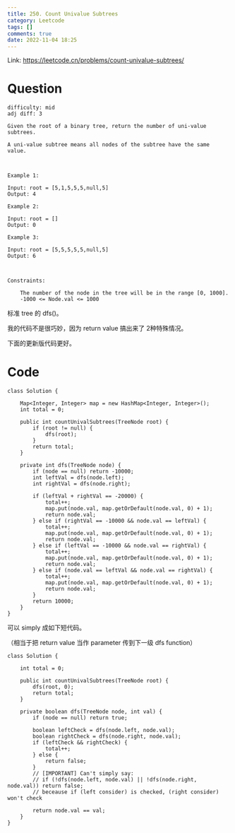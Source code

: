```yaml
---
title: 250. Count Univalue Subtrees
category: Leetcode
tags: []
comments: true
date: 2022-11-04 18:25
---
```



Link: https://leetcode.cn/problems/count-univalue-subtrees/

# Question

    difficulty: mid
    adj diff: 3

    Given the root of a binary tree, return the number of uni-value subtrees.

    A uni-value subtree means all nodes of the subtree have the same value.

    

    Example 1:

    Input: root = [5,1,5,5,5,null,5]
    Output: 4

    Example 2:

    Input: root = []
    Output: 0

    Example 3:

    Input: root = [5,5,5,5,5,null,5]
    Output: 6

    

    Constraints:

        The number of the node in the tree will be in the range [0, 1000].
        -1000 <= Node.val <= 1000

标准 tree 的 dfs()。

我的代码不是很巧妙，因为 return value 搞出来了 2种特殊情况。

下面的更新版代码更好。

# Code

```
class Solution {

    Map<Integer, Integer> map = new HashMap<Integer, Integer>();
    int total = 0;

    public int countUnivalSubtrees(TreeNode root) {
        if (root != null) {
            dfs(root);
        }
        return total;
    }

    private int dfs(TreeNode node) {
        if (node == null) return -10000;
        int leftVal = dfs(node.left);
        int rightVal = dfs(node.right);

        if (leftVal + rightVal == -20000) {
            total++;
            map.put(node.val, map.getOrDefault(node.val, 0) + 1);
            return node.val;
        } else if (rightVal == -10000 && node.val == leftVal) {
            total++;
            map.put(node.val, map.getOrDefault(node.val, 0) + 1);
            return node.val;
        } else if (leftVal == -10000 && node.val == rightVal) {
            total++;
            map.put(node.val, map.getOrDefault(node.val, 0) + 1);
            return node.val;
        } else if (node.val == leftVal && node.val == rightVal) {
            total++;
            map.put(node.val, map.getOrDefault(node.val, 0) + 1);
            return node.val;
        }
        return 10000;
    }
}
```

可以 simply 成如下短代码。

（相当于把 return value 当作 parameter 传到下一级 dfs function）

```
class Solution {
    
    int total = 0;

    public int countUnivalSubtrees(TreeNode root) {
        dfs(root, 0);
        return total;
    }

    private boolean dfs(TreeNode node, int val) {
        if (node == null) return true;

        boolean leftCheck = dfs(node.left, node.val);
        boolean rightCheck = dfs(node.right, node.val);
        if (leftCheck && rightCheck) {
            total++;
        } else {
            return false;
        }
        // [IMPORTANT] Can't simply say: 
        // if (!dfs(node.left, node.val) || !dfs(node.right, node.val)) return false;
        // beceause if (left consider) is checked, (right consider) won't check

        return node.val == val;
    }
}
```
